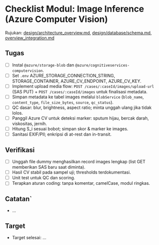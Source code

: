 # Checklist Modul: Image Inference (Azure Computer Vision)

Rujukan: [design/architecture_overview.md](../../design/architecture_overview.md), [design/database/schema.md](../../design/database/schema.md), [overview_integration.md](../../overview_integration.md)

## Tugas

- [ ] Instal `@azure/storage-blob` dan `@azure/cognitiveservices-computervision`.
- [ ] Set `.env` AZURE_STORAGE_CONNECTION_STRING, STORAGE_CONTAINER, AZURE_CV_ENDPOINT, AZURE_CV_KEY.
- [ ] Implement upload media flow: `POST /cases/:caseId/images/upload-url` (SAS PUT) + `POST /cases/:caseId/images` untuk finalisasi metadata.
- [ ] Simpan metadata ke tabel images melalui `blobService` (`blob_name`, `content_type`, `file_size_bytes`, `source`, `qc_status`).
- [ ] QC dasar: blur, brightness, aspect ratio; minta unggah ulang jika tidak lolos.
- [ ] Panggil Azure CV untuk deteksi marker: sputum hijau, bercak darah, viskositas, jernih.
- [ ] Hitung S_i sesuai bobot; simpan skor & marker ke images.
- [ ] Sanitasi EXIF/PII; enkripsi di at-rest dan in-transit.

## Verifikasi

- [ ] Unggah file dummy menghasilkan record images lengkap (list GET memberikan SAS baru saat diminta).
- [ ] Hasil CV stabil pada sampel uji; thresholds terdokumentasi.
- [ ] Unit test untuk QC dan scoring.
- [ ] Terapkan aturan coding: tanpa komentar, camelCase, modul ringkas.

## Catatan`

- ...

## Target

- Target selesai: ...
